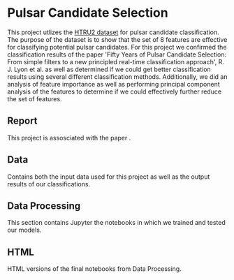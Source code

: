# Pulsar Candidate Selection

This project utlizes the [HTRU2 dataset](https://archive.ics.uci.edu/ml/datasets/HTRU2) for pulsar candidate classification.
The purpose of the dataset is to show that the set of 8 features are effective for classifying potential pulsar candidates.
For this project we confirmed the classification results of the paper
'Fifty Years of Pulsar Candidate Selection: From simple filters to a new principled real-time classification approach', R. J. Lyon et al.
as well as determined if we could get better classification results using several different classification methods.
Additionally, we did an analysis of feature importance as well as performing principal component analysis of the features
to determine if we could effectively further reduce the set of features.

## Report

This project is assosciated with the paper .

## Data

Contains both the input data used for this project as well as the output results of our classifications.

## Data Processing

This section contains Jupyter the notebooks in which we trained and tested our models.

## HTML

HTML versions of the final notebooks from Data Processing.
